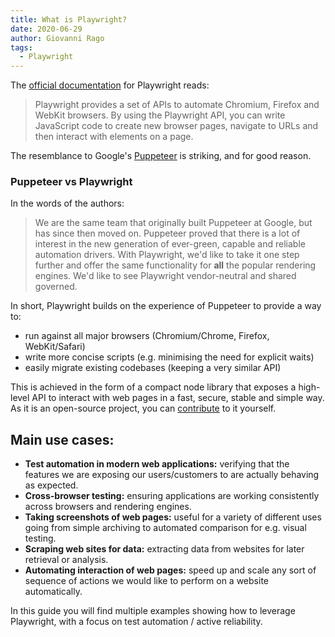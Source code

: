 ```yaml
---
title: What is Playwright?
date: 2020-06-29
author: Giovanni Rago
tags: 
  - Playwright
---
```


The [official documentation](https://playwright.dev/) for Playwright reads: 

> Playwright provides a set of APIs to automate Chromium, Firefox and WebKit browsers. By using the Playwright API, you can write JavaScript code to create new browser pages, navigate to URLs and then interact with elements on a page.

The resemblance to Google's [Puppeteer](https://guides.checklyhq.com/2020/06/19/_19-06-2020-puppeteer-intro/) is striking, and for good reason. 

### Puppeteer vs Playwright
In the words of the authors:

> We are the same team that originally built Puppeteer at Google, but has since then moved on. Puppeteer proved that there is a lot of interest in the new generation of ever-green, capable and reliable automation drivers. With Playwright, we'd like to take it one step further and offer the same functionality for **all** the popular rendering engines. We'd like to see Playwright vendor-neutral and shared governed.

In short, Playwright builds on the experience of Puppeteer to provide a way to:
* run against all major browsers (Chromium/Chrome, Firefox, WebKit/Safari)
* write more concise scripts (e.g. minimising the need for explicit waits)
* easily migrate existing codebases (keeping a very similar API)

This is achieved in the form of a compact node library that exposes a high-level API to interact with web pages in a fast, secure, stable and simple way. As it is an open-source project, you can [contribute](https://github.com/microsoft/playwright/blob/master/CONTRIBUTING.md) to it yourself.

## Main use cases:
- **Test automation in modern web applications:** verifying that the features we are exposing our users/customers to are actually behaving as expected.
- **Cross-browser testing:** ensuring applications are working consistently across browsers and rendering engines.
- **Taking screenshots of web pages:** useful for a variety of different uses going from simple archiving to automated comparison for e.g. visual testing.
- **Scraping web sites for data:** extracting data from websites for later retrieval or analysis.
- **Automating interaction of web pages:** speed up and scale any sort of sequence of actions we would like to perform on a website automatically.

In this guide you will find multiple examples showing how to leverage Playwright, with a focus on test automation / active reliability.